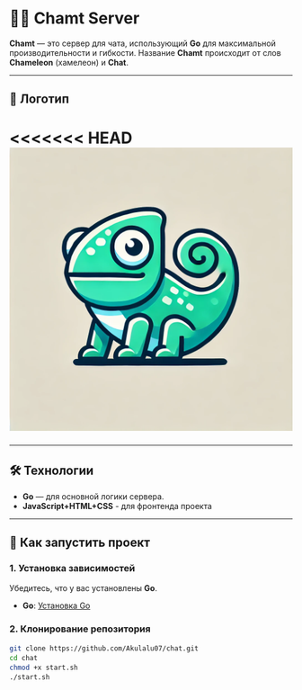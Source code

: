 # 🦎🚀 Chamt Server

**Chamt** — это сервер для чата, использующий **Go** для максимальной производительности и гибкости. Название **Chamt** происходит от слов **Chameleon** (хамелеон) и **Chat**.

---

## 📸 Логотип

<<<<<<< HEAD
![Chamt Logo](static/logo.png)
=======
---

## 🛠️ **Технологии**

- **Go** — для основной логики сервера.
- **JavaScript+HTML+CSS** - для фронтенда проекта
---

## 🚀 **Как запустить проект**

### 1. Установка зависимостей

Убедитесь, что у вас установлены **Go**.

- **Go**: [Установка Go](https://golang.org/dl/)

### 2. Клонирование репозитория

```bash
git clone https://github.com/Akulalu07/chat.git
cd chat
chmod +x start.sh  
./start.sh 

